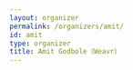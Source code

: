 ```yaml
---
layout: organizer
permalink: /organizers/amit/
id: amit
type: organizer
title: Amit Godbole（Weavr）
---
```

